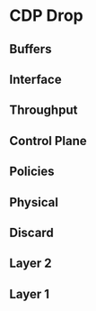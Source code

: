 # CDP Drop
## Buffers
## Interface
## Throughput
## Control Plane
## Policies
## Physical
## Discard
## Layer 2
## Layer 1